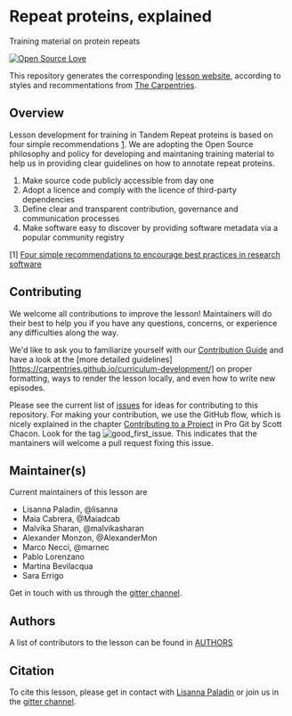 # Repeat proteins, explained
Training material on protein repeats

[![Open Source Love](https://badges.frapsoft.com/os/v2/open-source.png?v=103)](https://github.com/ellerbrock/open-source-badge/) 

This repository generates the corresponding [lesson website](https://refract-rise.github.io/repeat-proteins-training/), 
according to styles and recommentations from 
[The Carpentries](https://carpentries.org/). 

## Overview

Lesson development for training in Tandem Repeat proteins is based on four simple recommendations 
[1](https://f1000research.com/articles/6-876/v1). We are adopting the Open Source philosophy and policy for developing 
and maintaning training material to help us in providing clear guidelines on how to annotate repeat proteins.
1. Make source code publicly accessible from day one
1. Adopt a licence and comply with the licence of third-party dependencies
1. Define clear and transparent contribution, governance and communication processes
1. Make software easy to discover by providing software metadata via a popular community registry

[1] [Four simple recommendations to encourage best practices in research software](https://f1000research.com/articles/6-876/v1)

## Contributing

We welcome all contributions to improve the lesson! Maintainers will do their best to help you if you have any
questions, concerns, or experience any difficulties along the way.

We'd like to ask you to familiarize yourself with our [Contribution Guide](CONTRIBUTING.md) and have a look at
the [more detailed guidelines][https://carpentries.github.io/curriculum-development/] on proper formatting, ways to 
render the lesson locally, and even how to write new episodes.

Please see the current list of [issues](https://github.com/refract-rise/repeat-proteins-training/issues) for ideas for 
contributing to this repository. For making your contribution, we use the GitHub flow, which is
nicely explained in the chapter [Contributing to a Project](http://git-scm.com/book/en/v2/GitHub-Contributing-to-a-Project) 
in Pro Git by Scott Chacon.
Look for the tag ![good_first_issue](https://img.shields.io/badge/-good%20first%20issue-gold.svg). This indicates that the mantainers will welcome a pull request fixing this issue.  


## Maintainer(s)

Current maintainers of this lesson are 

* Lisanna Paladin, @lisanna
* Maia Cabrera, @Maiadcab
* Malvika Sharan, @malvikasharan
* Alexander Monzon, @AlexanderMon
* Marco Necci, @marnec
* Pablo Lorenzano
* Martina Bevilacqua
* Sara Errigo

Get in touch with us through the [gitter channel](https://gitter.im/REFRACT-RISE/community).

## Authors

A list of contributors to the lesson can be found in [AUTHORS](AUTHORS)

## Citation

To cite this lesson, please get in contact with [Lisanna Paladin](https://github.com/Lisanna) or join us in the
[gitter channel](https://gitter.im/REFRACT-RISE/community).


